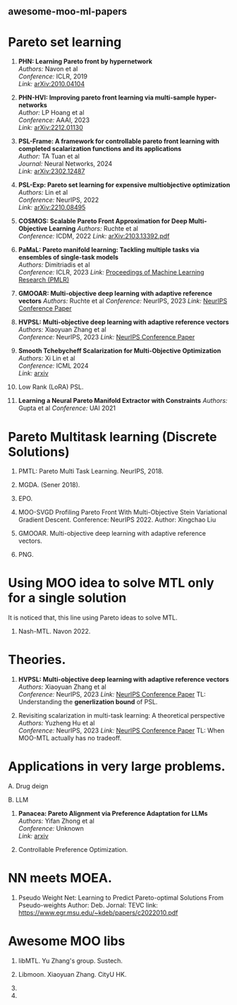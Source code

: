 ## awesome-moo-ml-papers

# Pareto set learning

1. **PHN: Learning Pareto front by hypernetwork**  
   *Authors:* Navon et al  
   *Conference:* ICLR, 2019  
   *Link:* [arXiv:2010.04104](https://arxiv.org/abs/2010.04104)

2. **PHN-HVI: Improving pareto front learning via multi-sample hyper-networks**  
   *Author:* LP Hoang et al  
   *Conference:* AAAI, 2023  
   *Link:* [arXiv:2212.01130](https://arxiv.org/abs/2212.01130)

3. **PSL-Frame: A framework for controllable pareto front learning with completed scalarization functions and its applications**  
   *Author:* TA Tuan et al  
   *Journal:* Neural Networks, 2024  
   *Link:* [arXiv:2302.12487](https://arxiv.org/pdf/2302.12487.pdf)

4. **PSL-Exp: Pareto set learning for expensive multiobjective optimization**  
   *Authors:* Lin et al  
   *Conference:* NeurIPS, 2022  
   *Link:* [arXiv:2210.08495](https://arxiv.org/abs/2210.08495)

5. **COSMOS: Scalable Pareto Front Approximation for Deep Multi-Objective Learning**
   *Authors:* Ruchte et al  
   *Conference:* ICDM, 2022
   *Link:* [arXiv:2103.13392.pdf](https://arxiv.org/pdf/2103.13392.pdf)

6. **PaMaL: Pareto manifold learning: Tackling multiple tasks via ensembles of single-task models**  
   *Authors:* Dimitriadis et al  
   *Conference:* ICLR, 2023
   *Link:* [Proceedings of Machine Learning Research (PMLR)](https://proceedings.mlr.press/v202/dimitriadis23a.html)

7. **GMOOAR: Multi-objective deep learning with adaptive reference vectors** 
   *Authors:* Ruchte et al
   *Conference:* NeurIPS, 2023 
   *Link:* [NeurIPS Conference Paper](https://proceedings.neurips.cc/paper_files/paper/2022/file/d313b4a8c88eba7f0542c489899cec77-Paper-Conference.pdf)

9. **HVPSL: Multi-objective deep learning with adaptive reference vectors** 
   *Authors:* Xiaoyuan Zhang et al  
   *Conference:* NeurIPS, 2023 
   *Link:* [NeurIPS Conference Paper](https://openreview.net/pdf?id=9ieV1hnuva)

10. **Smooth Tchebycheff Scalarization for Multi-Objective Optimization** 
    *Authors:* Xi Lin et al  
    *Conference:* ICML 2024  
    *Link:* [arxiv](https://arxiv.org/abs/2402.19078)

11. Low Rank (LoRA) PSL. 

12. **Learning a Neural Pareto Manifold Extractor with Constraints**
    *Authors:* Gupta et al
    *Conference:* UAI 2021
    


# Pareto Multitask learning (Discrete Solutions)
1. PMTL: Pareto Multi Task Learning. NeurIPS, 2018.
   
2.  MGDA. (Sener 2018).

3.  EPO.

4. MOO-SVGD Profiling Pareto Front With Multi-Objective Stein Variational Gradient Descent.
   Conference: NeurIPS 2022.
   Author: Xingchao Liu

6. GMOOAR. Multi-objective deep learning with adaptive reference vectors. 

7. PNG. 



# Using MOO idea to solve MTL only for a single solution

It is noticed that, this line using Pareto ideas to solve MTL. 

1.  Nash-MTL. Navon 2022.



# Theories.


1. **HVPSL: Multi-objective deep learning with adaptive reference vectors** 
   *Authors:* Xiaoyuan Zhang et al  
   *Conference:* NeurIPS, 2023 
   *Link:* [NeurIPS Conference Paper](https://openreview.net/pdf?id=9ieV1hnuva)
   TL: Understanding the **generlization bound** of PSL.

2. Revisiting scalarization in multi-task learning: A theoretical perspective
   *Authors:* Yuzheng Hu et al  
   *Conference:* NeurIPS, 2023 
   *Link:* [NeurIPS Conference Paper](https://proceedings.neurips.cc/paper_files/paper/2023/hash/97c8a8eb0e5231d107d0da51b79e09cb-Abstract-Conference.html)
   TL: When MOO-MTL actually has no tradeoff. 


# Applications in very large problems. 
A. Drug deign


B. LLM

1. **Panacea: Pareto Alignment via Preference Adaptation for LLMs** 
    *Authors:* Yifan Zhong et al  
    *Conference:* Unknown  
    *Link:* [arxiv](https://arxiv.org/html/2402.02030v1)

2. Controllable Preference Optimization.


# NN meets MOEA.
1. Pseudo Weight Net: Learning to Predict Pareto-optimal Solutions From Pseudo-weights
Author: Deb.
Jornal: TEVC
link: https://www.egr.msu.edu/~kdeb/papers/c2022010.pdf


# Awesome MOO libs

1. libMTL. Yu Zhang's group. Sustech. 

2. Libmoon. Xiaoyuan Zhang. CityU HK.
3. 
4. 

 


